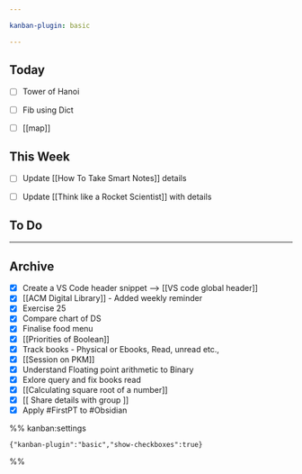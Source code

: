 ```yaml
---

kanban-plugin: basic

---
```


## Today

- [ ] Tower of Hanoi
- [ ] Fib using Dict
- [ ] [[map]]


## This Week

- [ ] Update [[How To Take Smart Notes]] details
- [ ] Update [[Think like a Rocket Scientist]] with details


## To Do



***

## Archive

- [x] Create a VS Code header snippet --> [[VS  code global header]]
- [x] [[ACM Digital Library]] - Added weekly reminder
- [x] Exercise 25
- [x] Compare chart of DS
- [x] Finalise food menu
- [x] [[Priorities of Boolean]]
- [x] Track books - Physical or Ebooks, Read, unread etc.,
- [x] [[Session on PKM]]
- [x] Understand Floating point arithmetic to Binary
- [x] Exlore query and fix books read
- [x] [[Calculating square root of a number]]
- [x] [[ Share details with group ]]
- [x] Apply #FirstPT to #Obsidian

%% kanban:settings
```
{"kanban-plugin":"basic","show-checkboxes":true}
```
%%